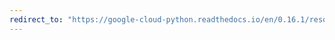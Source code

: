 ```yaml
---
redirect_to: "https://google-cloud-python.readthedocs.io/en/0.16.1/resource-manager-client.html"
---
```

